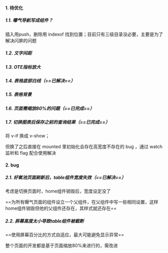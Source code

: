 #### 1. 待优化

##### 1.1. 曝气导航写成组件？

插入用push，删除用 indexof 找到位置；目前只有三级目录没必要，主要是为了解决闪屏的问题

##### 1.2. 文字间距

##### 1.3. OTE指标放大

##### 1.4. 表格底部白线（==已解决==）

##### 1.5. 表格背景

##### 1.6. 页面需缩放80%的问题（==已完成==）

##### 1.7. 切换图表后保存之前的查询结果（==已完成==）

将 v-if 换成 v-show；

但换了之后直接在 mounted 里初始化会存在高宽度不存在的 bug ，通过 watch 监听和 flag 配合使用解决







#### 2. bug

##### 2.1. 好氧池页面刷新后，table组件宽度失效（==已解决==）

考虑是切换页面时，home组件销毁后，宽度设定没了

==为所有曝气页面的组件设立一个父组件，在父组件中写一些相同设置，这样home组件销毁但他的父组件还存在，其样式就还存在==

##### 2.2. 屏幕高度太小导致table组件被截断

==使用屏幕百分比的方式自适应，最大可能避免显示异常==

整个页面的开发都是基于页面缩放80%来进行的，需改进